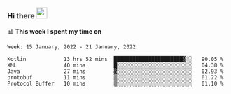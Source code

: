 ### Hi there <a href="https://www.gautamkrishnar.com/"><img src="https://media.giphy.com/media/hvRJCLFzcasrR4ia7z/giphy.gif" width="25px"></a>

📊 **This week I spent my time on**

<!--START_SECTION:waka-->
```text
Week: 15 January, 2022 - 21 January, 2022

Kotlin            13 hrs 52 mins  ██████████████████████▓░░   90.05 % 
XML               40 mins         █░░░░░░░░░░░░░░░░░░░░░░░░   04.38 % 
Java              27 mins         ▓░░░░░░░░░░░░░░░░░░░░░░░░   02.93 % 
protobuf          11 mins         ▒░░░░░░░░░░░░░░░░░░░░░░░░   01.22 % 
Protocol Buffer   10 mins         ▒░░░░░░░░░░░░░░░░░░░░░░░░   01.10 % 
```
<!--END_SECTION:waka-->
